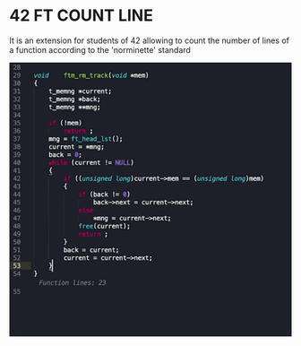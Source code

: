 
# 42 FT COUNT LINE

It is an extension for students of 42 allowing to count the number of lines of a function according to the 'norminette' standard

![demo](https://github.com/DoKca42/42_sublime_ft_count_line/blob/master/img/demo.gif?raw=true)
